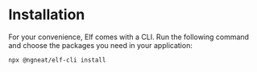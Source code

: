 # Installation

For your convenience, Elf comes with a CLI. Run the following command and choose the packages you need in your application:

```bash
npx @ngneat/elf-cli install
```

